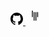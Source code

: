 <a href="https://github.com/marionebl/commitlint" title="Contribute on GitHub" target="_blank" rel="nofollow">
    <svg xmlns="http://www.w3.org/2000/svg" width="20" height="20" viewBox="0 0 512 499.36"><path d="M256,6.32c-141.36,0-256,114.61-256,256,0,113.09,73.34,209,175.08,242.9,12.8,2.35,17.47-5.56,17.47-12.34,0-6.08-.22-22.18-.35-43.54C121,464.83,106,415,106,415c-11.64-29.57-28.42-37.45-28.42-37.45C54.31,361.71,79.31,362,79.31,362c25.69,1.81,39.21,26.38,39.21,26.38,22.84,39.12,59.92,27.82,74.5,21.27,2.33-16.54,8.94-27.82,16.25-34.22C152.43,369,92.67,347,92.67,248.94c0-27.95,10-50.8,26.35-68.69-2.63-6.48-11.42-32.5,2.51-67.75,0,0,21.49-6.88,70.4,26.24a242.65,242.65,0,0,1,128.18,0c48.87-33.13,70.33-26.24,70.33-26.24,14,35.25,5.18,61.27,2.55,67.75,16.41,17.9,26.31,40.75,26.31,68.69,0,98.35-59.85,120-116.88,126.32,9.19,7.9,17.38,23.53,17.38,47.41,0,34.22-.31,61.83-.31,70.23,0,6.85,4.61,14.81,17.6,12.31C438.72,471.29,512,375.4,512,262.34,512,120.94,397.37,6.32,256,6.32Z" transform="translate(0 -6.32)" fill-rule="evenodd"></path></svg>
</a>
<a  href="https://gitter.im/commitlint/Lobby" title="Reach us on Gitter" target="_blank" rel="nofollow">
<svg version="1.1" width="30" height="30" viewBox="0 0 177.25 177.25" enable-background="new 0 0 177.25 177.25" xml:space="preserve">
  <g>
    <rect x="61" y="41.5" width="8.25" height="61"/>
    <rect x="110.75" y="55.5" width="8.25" height="47"/>
    <rect x="77.5" y="55.5" width="8.25" height="80.25"/>
    <rect x="94.25" y="55.5" width="8.25" height="80.25"/>
 </g>
</svg>
</a>
